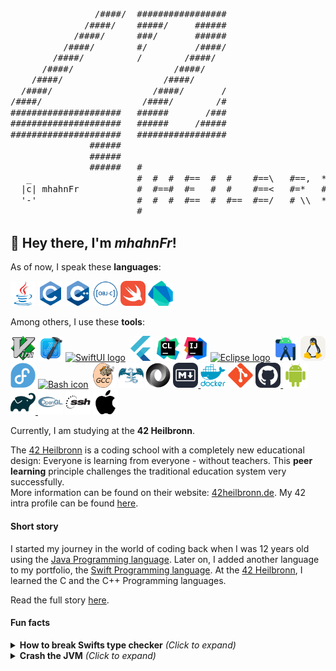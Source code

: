 <pre style="line-height:125%">
                /####/  #################                                      
              /####/    #####/     ######                                      
            /####/      ###/       ######                                      
          /####/        #/         /####/                                      
        /####/          /        /####/                                        
      /####/                   /####/                                          
    /####/                   /####/                                            
  /####/                   /####/       /                                      
/####/                   /####/        /#                                      
#####################   ######       /###                                      
#####################   ######     /#####                                      
#####################   #################                                      
               ######                                                          
               ######                                                          
               ######   #                                                      
   _                    #  #  #  #==  #  #    #==\   #==,  *==*  #\\  #  #\\  #
  |c| mhahnFr           #  #==#  #=   #  #    #==<   #=*   #  #  # \\ #  # \\ #
  '-'                   #  #  #  #==  #  #==  #==/   # \\  *==*  #  \\#  #  \\#
                        #                                                      
</pre>

## 👋 Hey there, I'm *mhahnFr*!
As of now, I speak these **languages**:
<p align="left">
    <a href="https://en.wikipedia.org/wiki/Java_(programming_language)" target="_blank" title="Java">        <img src="https://raw.githubusercontent.com/devicons/devicon/master/icons/java/java-original.svg"           alt="Java Programming Language logo"        width="40" height="40"/></a>
    <a href="https://en.wikipedia.org/wiki/C_(programming_language)"    target="_blank" title="C">           <img src="https://raw.githubusercontent.com/devicons/devicon/master/icons/c/c-original.svg"                 alt="C Programming language icon"           width="40" height="40"/></a>
    <a href="https://en.wikipedia.org/wiki/C%2B%2B"                     target="_blank" title="C++">         <img src="https://raw.githubusercontent.com/devicons/devicon/master/icons/cplusplus/cplusplus-original.svg" alt="C++ Programming language icon"         width="40" height="40"/></a>
    <a href="https://en.wikipedia.org/wiki/Objective-C"                 target="_blank" title="Objective-C"> <img src="https://raw.githubusercontent.com/devicons/devicon/master/icons/objectivec/objectivec-plain.svg"  alt="Objective-C Programming language icon" width="40" height="40"/></a>
    <a href="https://www.swift.org/about"                               target="_blank" title="Swift">       <img src="https://raw.githubusercontent.com/tandpfun/skill-icons/main/icons/Swift.svg"                      alt="Swift Programming language logo"       width="40" height="40"/></a>
    <a href="https://dart.dev"                                          target="_blank" title="Dart">        <img src="https://raw.githubusercontent.com/devicons/devicon/master/icons/dart/dart-original.svg"           alt="Dart Programming language logo"        width="40" height="40"/></a>
</p>

Among others, I use these **tools**:
<p align="left">
    <a href="https://en.wikipedia.org/wiki/Vim_(text_editor)" target="_blank" title="Vim">            <img src="https://github.com/devicons/devicon/raw/master/icons/vim/vim-original.svg"                                          alt="Vim logo"            width="40" height="40"/></a>
    <a href="https://developer.apple.com/xcode/"              target="_blank" title="Xcode">          <img src="https://github.com/devicons/devicon/raw/master/icons/xcode/xcode-original.svg"                                      alt="Xcode logo"          width="40" height="40"/></a>
    <a href="https://developer.apple.com/xcode/swiftui/"      target="_blank" title="SwiftUI">        <img src="https://developer.apple.com/assets/elements/icons/swiftui/swiftui-96x96_2x.png"                                     alt="SwiftUI logo"        width="40" height="40"/></a>
    <a href="https://flutter.dev"                             target="_blank" title="Flutter">        <img src="https://raw.githubusercontent.com/devicons/devicon/master/icons/flutter/flutter-original.svg"                       alt="Flutter logo"        width="40" height="40"/></a>
    <a href="https://www.jetbrains.com/clion/"                target="_blank" title="CLion">          <img src="https://github.com/devicons/devicon/raw/master/icons/clion/clion-original.svg"                                      alt="CLion logo"          width="40" height="40"/></a>
    <a href="https://www.jetbrains.com/idea/"                 target="_blank" title="IntelliJ">       <img src="https://github.com/devicons/devicon/raw/master/icons/intellij/intellij-original.svg"                                alt="IntelliJ logo"       width="40" height="40"/></a>
    <a href="https://www.eclipse.org"                         target="_blank" title="Eclipse">        <img src="https://raw.githubusercontent.com/yurijserrano/Github-Profile-Readme-Logos/master/ides/eclipse.png"                 alt="Eclipse logo"        width="40" height="40"/></a>
    <a href="https://developer.android.com/studio"            target="_blank" title="Android Studio"> <img src="https://github.com/devicons/devicon/raw/master/icons/androidstudio/androidstudio-original.svg"                      alt="Android Studio logo" width="40" height="40"/></a>
    <a href="https://en.wikipedia.org/wiki/Linux"             target="_blank" title="Linux">
        <picture>
            <source srcset="https://raw.githubusercontent.com/devicons/devicon/master/icons/linux/linux-original.svg" media="(prefers-color-scheme: light), (prefers-color-scheme: no-preference)" />
            <source srcset="https://github.com/tandpfun/skill-icons/raw/main/icons/Linux-Dark.svg"                    media="(prefers-color-scheme: dark)" />
            <img src="https://github.com/tandpfun/skill-icons/raw/main/icons/Linux-Light.svg" alt="Linux" width="40" height="40" />
        </picture>
    </a>
    <a href="https://getfedora.org"                           target="_blank" title="Fedora">         <img src="https://github.com/devicons/devicon/raw/master/icons/fedora/fedora-plain.svg"                                       alt="Fedora logo"         width="40" height="40"/></a>
    <a href="https://www.gnu.org/software/bash/"              target="_blank" title="Bash">           <img src="https://raw.githubusercontent.com/yurijserrano/Github-Profile-Readme-Logos/master/programming%20languages/bash.svg" alt="Bash icon"           width="40" height="40"/></a>
    <a href="https://gcc.gnu.org/"                            target="_blank" title="GCC">            <img src="https://raw.githubusercontent.com/devicons/devicon/master/icons/gcc/gcc-original.svg"                               alt="GCC logo"            width="40" height="40"/></a>
    <a href="https://www.llvm.org"                            target="_blank" title="LLVM">           <img src="https://raw.githubusercontent.com/devicons/devicon/master/icons/llvm/llvm-original.svg"                             alt="LLVM logo"           width="40" height="40"/></a>
    <a href="https://www.json.org/json-en.html"               target="_blank" title="JSON">           <img src="https://github.com/devicons/devicon/raw/master/icons/json/json-original.svg"                                        alt="JSON logo"           width="40" height="40"/></a>
    <a href="https://en.wikipedia.org/wiki/Markdown"          target="_blank" title="Markdown">
        <picture>
            <source srcset="https://github.com/tandpfun/skill-icons/raw/main/icons/Markdown-Dark.svg"                       media="(prefers-color-scheme: dark" />
            <source srcset="https://raw.githubusercontent.com/devicons/devicon/master/icons/markdown/markdown-original.svg" media="(prefers-color-scheme: light), (prefers-color-scheme: no-preference)" />
            <img src="https://github.com/tandpfun/skill-icons/raw/main/icons/Markdown-Dark.svg" alt="Markdown" width="40" height="40" />
        </picture>
    </a>
    <a href="https://www.docker.com"                          target="_blank" title="Docker">         <img src="https://github.com/devicons/devicon/raw/master/icons/docker/docker-plain-wordmark.svg"                              alt="Docker logo"         width="40" height="40"/></a>
    <a href="https://git-scm.com"                             target="_blank" title="Git">            <img src="https://github.com/devicons/devicon/raw/master/icons/git/git-plain.svg"                                             alt="Git logo"            width="40" height="40"/></a>
    <a href="https://www.github.com"                          target="_blank" title="GitHub"> 
        <picture>
            <source srcset="https://github.com/tandpfun/skill-icons/raw/main/icons/Github-Dark.svg"                     media="(prefers-color-scheme: dark)" />
            <source srcset="https://raw.githubusercontent.com/devicons/devicon/master/icons/github/github-original.svg" media="(prefers-color-scheme: light), (prefers-color-scheme: no-preference)" />
            <img src="https://github.com/tandpfun/skill-icons/raw/main/icons/Github-Dark.svg" alt="GitHub" width="40" height="40"/>
        </picture>
    </a>
    <a href="https://developer.android.com"                   target="_blank" title="Android">        <img src="https://github.com/devicons/devicon/raw/master/icons/android/android-plain.svg"                                     alt="Android icon"        width="40" height="40"/></a>
    <a href="https://www.gradle.org"                          target="_blank" title="Gradle"> 
        <picture>
            <source srcset="https://raw.githubusercontent.com/tandpfun/skill-icons/main/icons/Gradle-Dark.svg"          media="(prefers-color-scheme: dark)" />
            <source srcset="https://raw.githubusercontent.com/devicons/devicon/master/icons/gradle/gradle-original.svg" media="(prefers-color-scheme: light), (prefers-color-scheme: no-preference)" />
            <img src="https://raw.githubusercontent.com/devicons/devicon/master/icons/gradle/gradle-original.svg" alt="Gradle" width="40" height="40"/>
        </picture>
    </a>
    <a href="https://en.wikipedia.org/wiki/OpenGL"            target="_blank" title="OpenGL">         <img src="https://github.com/devicons/devicon/raw/master/icons/opengl/opengl-original.svg"                                    alt="OpenGL logo"         width="40" height="40"/></a>
    <a href="https://en.wikipedia.org/wiki/Secure_Shell"      target="_blank" title="SSH">            <img src="https://github.com/devicons/devicon/raw/master/icons/ssh/ssh-original-wordmark.svg"                                 alt="SSH logo"            width="40" height="40"/></a>
    <a href="https://developer.apple.com"                     target="_blank" title="Apple">          <img src="https://github.com/devicons/devicon/raw/master/icons/apple/apple-original.svg"                                      alt="Apple logo"          width="40" height="40"/></a>
    
</p>

Currently, I am studying at the **42 Heilbronn**.

The [42 Heilbronn] is a coding school with a completely new educational design:
Everyone is learning from everyone - without teachers. This **peer learning** principle
challenges the traditional education system very successfully.  
More information can be found on their
website: [42heilbronn.de](https://www.42heilbronn.de/learncoderepeat).
My 42 intra profile can be found [here](https://profile.intra.42.fr/users/mhahn).

#### Short story
I started my journey in the world of coding back when I was 12 years old using the [Java Programming language]. Later on,
I added another language to my portfolio, the [Swift Programming language]. At the [42 Heilbronn], I learned the
C and the C++ Programming languages.

Read the full story [here](https://www.github.com/mhahnFr/mhahnFr/blob/main/story.md).

#### Fun facts
<details><summary><b>How to break Swifts type checker</b> <i>(Click to expand)</i></summary>

```Swift
let data: [UInt8] = [ 128, 128, 128, 128 ]

let i: Int = data[0] & 0xff << 24
           | data[1] & 0xff << 16
           | data[2] & 0xff <<  8
           | data[3] & 0xff <<  0
```
<details><summary><b>Correct solution</b> <i>(Click to expand)</i></summary>

```Swift
let i: Int = Int(data[0]) & 0xff << 24
           | Int(data[1]) & 0xff << 16
           | Int(data[2]) & 0xff <<  8
           | Int(data[3]) & 0xff <<  0
```
</details>
Discovered while writing <a href="https://github.com/mhahnFr/SecretPathway_macOS/blob/main/src/helper/Int2Data.swift#L36">this</a> piece of code.
</details>

<details><summary><b>Crash the JVM</b> <i>(Click to expand)</i></summary>

```Java
import java.lang.reflect.Field;
import sun.misc.Unsafe;

class Breaker {
    private final Unsafe unsafe;
    
    public Breaker() throws Exception {
        final var field = Unsafe.class.getDeclaredField("theUnsafe");
        field.setAccessible(true);
        
        unsafe = (Unsafe) field.get(null);
        
        segfault();
        freeError();
    }
    
    private void freeError() { unsafe.freeMemory(Integer.MAX_VALUE); }
    
    private void segfault() { unsafe.putByte(Integer.MAX_VALUE, (byte) 0); }
    
    public static void main(String[] args) throws Exception { new Breaker(); }
}
```

</details>

[Swift Programming language]: https://www.github.com/apple/swift
[42 Heilbronn]: https://www.42heilbronn.de/learncoderepeat
[Java Programming language]: https://www.github.com/openjdk
